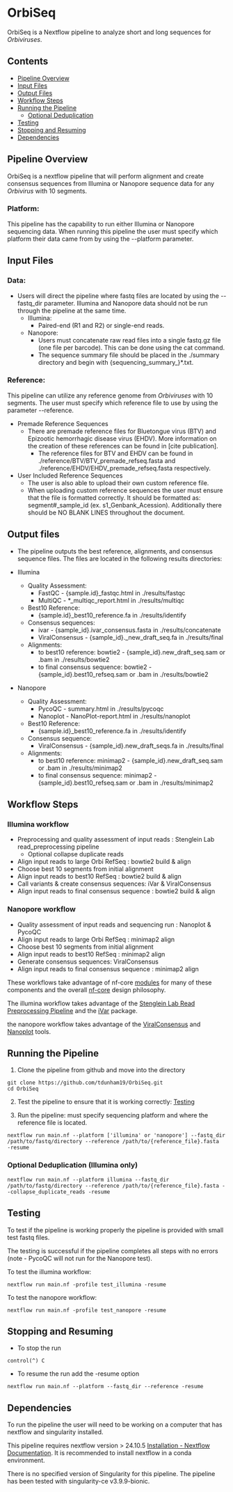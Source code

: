 # OrbiSeq
OrbiSeq is a Nextflow pipeline to analyze short and long sequences for *Orbiviruses*.

## Contents
- [Pipeline Overview](#Pipeline-Overview)
- [Input Files](#Input-Files)
- [Output Files](#Output-Files)
- [Workflow Steps](#Workflow-Steps)
- [Running the Pipeline](#Running-the-Pipeline)
	- [Optional Deduplication](#Optional-Deduplication)
- [Testing](#Testing)
- [Stopping and Resuming](#Stopping-and-Resuming)
- [Dependencies](#Dependencies)


## Pipeline Overview
OrbiSeq is a nextflow pipeline that will perform alignment and create consensus sequences from Illumina or Nanopore sequence data for any *Orbivirus* with 10 segments. 

### Platform:
This pipeline has the capability to run either Illumina or Nanopore sequencing data. When running this pipeline the user must specify which platform their data came from by using the --platform parameter. 


## Input Files

### Data:
- Users will direct the pipeline where fastq files are located by using the --fastq_dir parameter. Illumina and Nanopore data should not be run through the pipeline at the same time. 
	- Illumina: 
		- Paired-end (R1 and R2) or single-end reads.
	- Nanopore: 
		- Users must concatenate raw read files into a single fastq.gz file (one file per barcode). This can be done using the cat command. 
		- The sequence summary file should be placed in the ./summary directory and begin with {sequencing_summary_}*.txt. 

### Reference:

This pipeline can utilize any reference genome from *Orbiviruses* with 10 segments. The user must specify which reference file to use by using the parameter --reference. 
- Premade Reference Sequences 
	- There are premade reference files for Bluetongue virus (BTV) and Epizootic hemorrhagic disease virus (EHDV). More information on the creation of these references can be found in [cite publication]. 
		- The reference files for BTV and EHDV can be found in ./reference/BTV/BTV_premade_refseq.fasta and ./reference/EHDV/EHDV_premade_refseq.fasta respectively. 
- User Included Reference Sequences	
	- The user is also able to upload their own custom reference file. 
	- When uploading custom reference sequences the user must ensure that the file is formatted correctly. It should be formatted as: segment#_sample_id (ex. s1_Genbank_Acession). Additionally there should be NO BLANK LINES throughout the document. 

## Output files

- The pipeline outputs the best reference, alignments, and consensus sequence files. The files are located in the following results directories:
	
- Illumina 
	- Quality Assessment: 
		- FastQC - {sample.id}_fastqc.html in ./results/fastqc
		- MultiQC - *_multiqc_report.html in ./results/multiqc 
	- Best10 Reference: 
		- {sample.id}_best10_reference.fa in ./results/identify 
	- Consensus sequences: 
		- ivar - {sample_id}.ivar_consensus.fasta in ./results/concatenate
		- ViralConsensus - {sample_id}._new_draft_seq.fa in ./results/final
	- Alignments: 
		- to best10 reference: bowtie2 - {sample_id}.new_draft_seq.sam or .bam in ./results/bowtie2
		- to final consensus sequence: bowtie2 - {sample_id}.best10_refseq.sam or .bam in ./results/bowtie2
			
- Nanopore 
	- Quality Assessment: 
		- PycoQC - summary.html in ./results/pycoqc
		- Nanoplot - NanoPlot-report.html in ./results/nanoplot
	- Best10 Reference: 
		- {sample.id}_best10_reference.fa in ./results/identify 
	- Consensus sequence: 
		- ViralConsensus - {sample_id}.new_draft_seqs.fa in ./results/final
	- Alignments: 
		- to best10 reference: minimap2 - {sample_id}.new_draft_seq.sam or .bam in ./results/minimap2
		- to final consensus sequence: minimap2 - {sample_id}.best10_refseq.sam or .bam in ./results/minimap2
		
## Workflow Steps

### Illumina workflow 
- Preprocessing and quality assessment of input reads : Stenglein Lab read_preprocessing pipeline
	- Optional collapse duplicate reads 
- Align input reads to large Orbi RefSeq : bowtie2 build & align 
- Choose best 10 segments from initial alignment
- Align input reads to best10 RefSeq : bowtie2 build & align 
- Call variants & create consensus sequences: iVar & ViralConsensus
- Align input reads to final consensus sequence : bowtie2 build & align 

### Nanopore workflow 
- Quality assessment of input reads and sequencing run : Nanoplot & PycoQC
- Align input reads to large Orbi RefSeq : minimap2 align 
- Choose best 10 segments from initial alignment
- Align input reads to best10 RefSeq : minimap2 align 
- Generate consensus sequences: ViralConsensus
- Align input reads to final consensus sequence : minimap2 align
	
These workflows take advantage of nf-core [modules](https://nf-co.re/modules) for many of these components and the overall [nf-core](https://nf-co.re/) design philosophy.

The illumina workflow takes advantage of the [Stenglein Lab Read Preprocessing Pipeline](https://github.com/stenglein-lab/read_preprocessing) and the [iVar](https://github.com/andersen-lab/ivar?tab=readme-ov-file) package. 

the nanopore workflow takes advantage of the [ViralConsensus](https://github.com/niemasd/ViralConsensus) and [Nanoplot](https://github.com/wdecoster/NanoPlot) tools. 


## Running the Pipeline

1. Clone the pipeline from github and move into the directory
```
git clone https://github.com/tdunham19/OrbiSeq.git
cd OrbiSeq
```

2. Test the pipeline to ensure that it is working correctly: [Testing](#Testing)

3. Run the pipeline: must specify sequencing platform and where the reference file is located.  
```
nextflow run main.nf --platform ['illumina' or 'nanopore'] --fastq_dir /path/to/fastq/directory --reference /path/to/{reference_file}.fasta  -resume
```


### Optional Deduplication (Illumina only)

```
nextflow run main.nf --platform illumina --fastq_dir /path/to/fastq/directory --reference /path/to/{reference_file}.fasta --collapse_duplicate_reads -resume
```


## Testing

To test if the pipeline is working properly the pipeline is provided with small test fastq files. 

The testing is successful if the pipeline completes all steps with no errors (note - PycoQC will not run for the Nanopore test).

To test the illumina workflow: 
```
nextflow run main.nf -profile test_illumina -resume
```

To test the nanopore workflow: 
```
nextflow run main.nf -profile test_nanopore -resume
```


## Stopping and Resuming 
- To stop the run
```
control(^) C
```
- To resume the run add the -resume option
```
nextflow run main.nf --platform --fastq_dir --reference -resume
```


## Dependencies
To run the pipeline the user will need to be working on a computer that has nextflow and singularity installed.

This pipeline requires nextflow version > 24.10.5 [Installation - Nextflow Documentation](https://www.nextflow.io/docs/latest/install.html). It is recommended to install nextflow in a conda environment. 

There is no specified version of Singularity for this pipeline. The pipeline has been tested with singularity-ce v3.9.9-bionic.